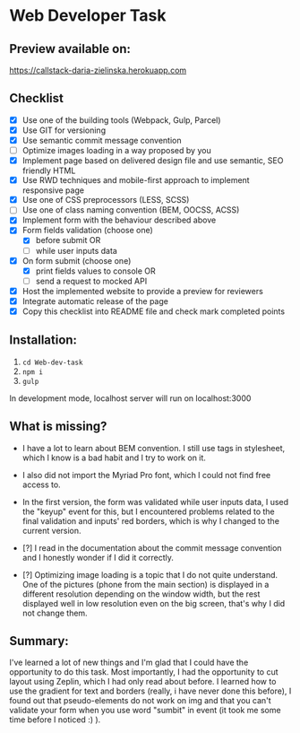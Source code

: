 # Web Developer Task

## Preview available on:
https://callstack-daria-zielinska.herokuapp.com

## Checklist
- [X] Use one of the building tools (Webpack, Gulp, Parcel)
- [X] Use GIT for versioning
- [X] Use semantic commit message convention
- [ ] Optimize images loading in a way proposed by you
- [X] Implement page based on delivered design file and use semantic, SEO friendly HTML
- [X] Use RWD techniques and mobile-first approach to implement responsive page
- [X] Use one of CSS preprocessors (LESS, SCSS)
- [ ] Use one of class naming convention (BEM, OOCSS, ACSS)
- [X] Implement form with the behaviour described above
- [X] Form fields validation (choose one)
   - [X] before submit OR
   - [ ] while user inputs data
- [X] On form submit (choose one)
   -  [X] print fields values to console OR
   -  [ ] send a request to mocked API
- [X] Host the implemented website to provide a preview for reviewers
- [X] Integrate automatic release of the page
- [X] Copy this checklist into README file and check mark completed points

## Installation:
1. `cd Web-dev-task`
2. `npm i`
3. `gulp`

In development mode, localhost server will run on localhost:3000 

## What is missing? 

- I have a lot to learn about BEM convention. I still use tags in stylesheet, which I know is a bad habit and I try to work on it. 
- I also did not import the Myriad Pro font, which I could not find free access to. 
- In the first version, the form was validated while user inputs data, I used the "keyup" event for this, but I encountered problems related to the final validation and inputs' red borders, which is why I changed to the current version.

- [?] I read in the documentation about the commit message convention and I honestly wonder if I did it correctly.
- [?] Optimizing image loading is a topic that I do not quite understand. One of the pictures (phone from the main section) is displayed in a different resolution depending on the window width, but the rest displayed well in low resolution even on the big screen, that's why I did not change them. 

## Summary:

I've learned a lot of new things and I'm glad that I could have the opportunity to do this task. Most importantly, I had the opportunity to cut layout using Zeplin, which I had only read about before. I learned how to use the gradient for text and borders (really, i have never done this before), I found out that pseudo-elements do not work on img and that you can't validate your form when you use word "sumbit" in event (it took me some time before I noticed :) ). 

